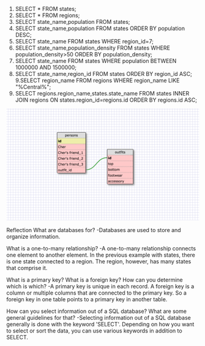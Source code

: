 1. SELECT * FROM states;
2. SELECT * FROM regions;
3. SELECT state_name,population FROM states;
4. SELECT state_name,population FROM states ORDER BY population DESC;
5. SELECT state_name FROM states WHERE region_id=7;
6. SELECT state_name,population_density FROM states WHERE population_density>50 ORDER BY population_density;
7. SELECT state_name FROM states WHERE population BETWEEN 1000000 AND 1500000;
8. SELECT state_name,region_id FROM states ORDER BY region_id ASC;
9.SELECT region_name FROM regions WHERE region_name LIKE "%Central%";
10. SELECT regions.region_name,states.state_name FROM states INNER JOIN regions ON states.region_id=regions.id ORDER BY regions.id ASC;

![](schema_design.png)

Reflection
What are databases for?
-Databases are used to store and organize information.

What is a one-to-many relationship?
-A one-to-many relationship connects one element to another element. In the previous example with states, there is one state connected to a region. The region, however, has many states that comprise it.

What is a primary key? What is a foreign key? How can you determine which is which?
-A primary key is unique in each record. A foreign key is a column or multiple columns that are connected to the primary key. So a foreign key in one table points to a primary key in another table.

How can you select information out of a SQL database? What are some general guidelines for that?
-Selecting information out of a SQL database generally is done with the keyword 'SELECT'. Depending on how you want to select or sort the data, you can use various keywords in addition to SELECT.